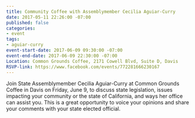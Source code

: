```yaml
---
title: Community Coffee with Assemblymember Cecilia Aguiar-Curry
date: 2017-05-11 22:26:00 -07:00
published: false
categories:
- event
tags:
- aguiar-curry
event-start-date: 2017-06-09 09:30:00 -07:00
event-end-date: 2017-06-09 22:30:00 -07:00
Location: Common Grounds Coffee, 2171 Cowell Blvd, Suite D, Davis
RSVP-link: https://www.facebook.com/events/772281666230167
---
```


Join State Assemblymember Cecilia Aguiar-Curry at Common Grounds Coffee in Davis on Friday, June 9, to discuss state legislation, issues impacting your community or the state of California, and ways her office can assist you. This is a great opportunity to voice your opinions and share your comments with your state elected official. 